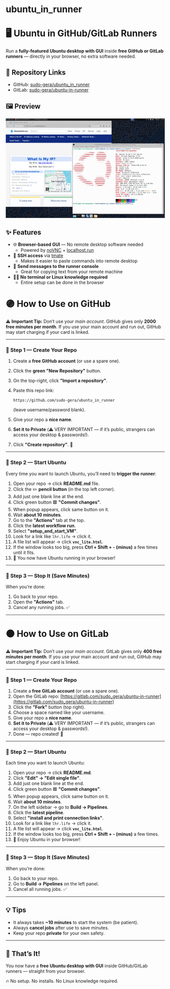# ubuntu_in_runner

# 🖥️ Ubuntu in GitHub/GitLab Runners

Run a **fully-featured Ubuntu desktop with GUI** inside **free GitHub or GitLab runners** — directly in your browser, no extra software needed.  

## 📌 Repository Links
- GitHub: [sudo-gera/ubuntu_in_runner](https://github.com/sudo-gera/ubuntu_in_runner)  
- GitLab: [sudo-gera/ubuntu-in-runner](https://gitlab.com/sudo_gera/ubuntu-in-runner)

## 🖼️ Preview
![Ubuntu GUI screenshot](./ubuntu_gui_screenshot.png "ubuntu GUI screenshot")

## ✨ Features
- 🌐 **Browser-based GUI** — No remote desktop software needed  
  - Powered by [noVNC](https://novnc.com/) + [localhost.run](https://localhost.run/)  
- 🔑 **SSH access** via [tmate](https://github.com/tmate-io/tmate)  
  - Makes it easier to paste commands into remote desktop
- 💬 **Send messages to the runner console**  
  - Great for copying text from your remote machine  
- 🧑‍💻 **No terminal or Linux knowledge required**  
  - Entire setup can be done in the browser  

# 🟣 How to Use on GitHub

⚠️ **Important Tip:** Don’t use your *main account*. GitHub gives only **2000 free minutes per month**.
If you use your main account and run out, GitHub may start charging if your card is linked.

---

### 🏁 Step 1 — Create Your Repo

1. Create a **free GitHub account** (or use a spare one).
2. Click the **green "New Repository"** button.
3. On the top-right, click **"Import a repository"**.
4. Paste this repo link:

   ```
   https://github.com/sudo-gera/ubuntu_in_runner
   ```

   (leave username/password blank).
5. Give your repo a **nice name**.
6. **Set it to Private** (⚠️ VERY IMPORTANT — if it’s public, strangers can access your desktop & passwords!).
7. Click **"Create repository"**. 🎉

---

### 🏁 Step 2 — Start Ubuntu

Every time you want to launch Ubuntu, you’ll need to **trigger the runner**:

1. Open your repo → click **README.md** file.
2. Click the ✏️ **pencil button** (in the top left corner).
3. Add just one blank line at the end.
4. Click green button 🟩 **"Commit changes"**.
5. When popup appears, click same button on it.
5. Wait **about 10 minutes**.
6. Go to the **"Actions"** tab at the top.
7. Click the **latest workflow run**.
8. Select **"setup\_and\_start\_VM"**.
9. Look for a link like `lhr.life` → click it.
10. A file list will appear → click **`vnc_lite.html`**.
11. If the window looks too big, press **Ctrl + Shift + - (minus)** a few times until it fits.
12. 🎉 You now have Ubuntu running in your browser!

---

### 🛑 Step 3 — Stop It (Save Minutes)

When you’re done:

1. Go back to your repo.
2. Open the **"Actions"** tab.
3. Cancel any running jobs. ✅

---

# 🟠 How to Use on GitLab

⚠️ **Important Tip:** Don’t use your *main account*. GitLab gives only **400 free minutes per month**.
If you use your main account and run out, GitHub may start charging if your card is linked.

---

### 🏁 Step 1 — Create Your Repo

1. Create a **free GitLab account** (or use a spare one).
2. Open the GitLab repo: [https://gitlab.com/sudo_gera/ubuntu-in-runner](https://gitlab.com/sudo_gera/ubuntu-in-runner)
3. Click the **"Fork"** button (top right).
4. Choose a space named like your username.
5. Give your repo a **nice name**.
6. **Set it to Private** (⚠️ VERY IMPORTANT — if it’s public, strangers can access your desktop & passwords!).
7. Done — repo created! 🎉

---

### 🏁 Step 2 — Start Ubuntu

Each time you want to launch Ubuntu:

1. Open your repo → click **README.md**.
2. Click **"Edit" → "Edit single file"**.
3. Add just one blank line at the end.
4. Click green button 🟦 **"Commit changes"**.
5. When popup appears, click same button on it.
5. Wait **about 10 minutes**.
6. On the left sidebar → go to **Build → Pipelines**.
7. Click the **latest pipeline**.
8. Select **"install and print connection links"**.
9. Look for a link like `lhr.life` → click it.
10. A file list will appear → click **`vnc_lite.html`**.
11. If the window looks too big, press **Ctrl + Shift + - (minus)** a few times.
12. 🎉 Enjoy Ubuntu in your browser!

---

### 🛑 Step 3 — Stop It (Save Minutes)

When you’re done:

1. Go back to your repo.
2. Go to **Build → Pipelines** on the left panel.
3. Cancel all running jobs. ✅

---

## 💡 Tips

* It always takes **\~10 minutes** to start the system (be patient).
* Always **cancel jobs** after use to save minutes.
* Keep your repo **private** for your own safety.

---

## 🎉 That’s It!

You now have a **free Ubuntu desktop with GUI** inside GitHub/GitLab runners — straight from your browser.

🔥 No setup. No installs. No Linux knowledge required.

